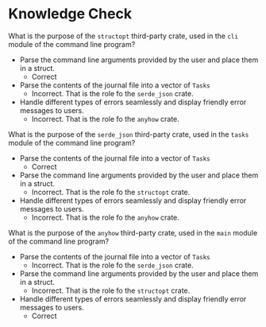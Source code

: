 # Knowledge Check

What is the purpose of the `structopt` third-party crate, used in the `cli` module of the command line program?

- Parse the command line arguments provided by the user and place them in a struct.
  - Correct
- Parse the contents of the journal file into a vector of `Tasks`
  - Incorrect. That is the role fo the `serde_json` crate.
- Handle different types of errors seamlessly and display friendly error messages to users.
  - Incorrect. That is the role fo the `anyhow` crate.



What is the purpose of the `serde_json` third-party crate, used in the `tasks` module of the command line program?

- Parse the contents of the journal file into a vector of `Tasks`
  - Correct
- Parse the command line arguments provided by the user and place them in a struct.
  - Incorrect. That is the role fo the `structopt` crate.
- Handle different types of errors seamlessly and display friendly error messages to users.
  - Incorrect. That is the role fo the `anyhow` crate.


What is the purpose of the `anyhow` third-party crate, used in the `main` module of the command line program?

- Parse the contents of the journal file into a vector of `Tasks`
  - Incorrect. That is the role fo the `serde_json` crate.
- Parse the command line arguments provided by the user and place them in a struct.
  - Incorrect. That is the role fo the `structopt` crate.
- Handle different types of errors seamlessly and display friendly error messages to users.
  - Correct
